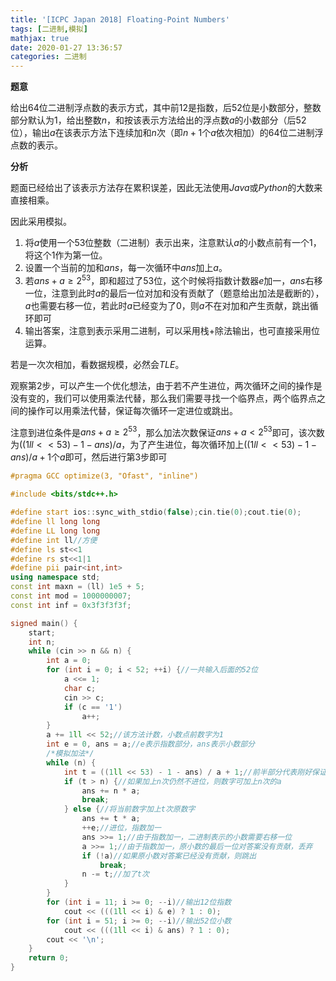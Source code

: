 ```yaml
---
title: '[ICPC Japan 2018] Floating-Point Numbers'
tags: [二进制,模拟]
mathjax: true
date: 2020-01-27 13:36:57
categories: 二进制
---
```


**题意**

给出$64$位二进制浮点数的表示方式，其中前$12$是指数，后$52$位是小数部分，整数部分默认为$1$，给出整数$n$，和按该表示方法给出的浮点数$a$的小数部分（后$52$位），输出$a$在该表示方法下连续加和$n$次（即$n+1$个$a$依次相加）的$64$位二进制浮点数的表示。

<!-- more -->

**分析**

题面已经给出了该表示方法存在累积误差，因此无法使用$Java$或$Python$的大数来直接相乘。

因此采用模拟。

1. 将$a$使用一个$53$位整数（二进制）表示出来，注意默认$a$的小数点前有一个$1$，将这个$1$作为第一位。
2. 设置一个当前的加和$ans$，每一次循环中$ans$加上$a$。
3. 若$ans+a\geq 2^{53}$，即和超过了$53$位，这个时候将指数计数器$e$加一，$ans$右移一位，注意到此时$a$的最后一位对加和没有贡献了（题意给出加法是截断的），$a$也需要右移一位，若此时$a$已经变为了$0$，则$a$不在对加和产生贡献，跳出循环即可
4. 输出答案，注意到表示采用二进制，可以采用栈$+$除法输出，也可直接采用位运算。

若是一次次相加，看数据规模，必然会$TLE$。

观察第$2$步，可以产生一个优化想法，由于若不产生进位，两次循环之间的操作是没有变的，我们可以使用乘法代替，那么我们需要寻找一个临界点，两个临界点之间的操作可以用乘法代替，保证每次循环一定进位或跳出。

注意到进位条件是$ans+a\geq 2^{53}$，那么加法次数保证$ans+a<2^{53}$即可，该次数为$((1ll << 53) - 1 - ans) / a$，为了产生进位，每次循环加上$((1ll << 53) - 1 - ans) / a+1$个$a$即可，然后进行第$3$步即可

```cpp
#pragma GCC optimize(3, "Ofast", "inline")

#include <bits/stdc++.h>

#define start ios::sync_with_stdio(false);cin.tie(0);cout.tie(0);
#define ll long long
#define LL long long
#define int ll//方便
#define ls st<<1
#define rs st<<1|1
#define pii pair<int,int>
using namespace std;
const int maxn = (ll) 1e5 + 5;
const int mod = 1000000007;
const int inf = 0x3f3f3f3f;

signed main() {
    start;
    int n;
    while (cin >> n && n) {
        int a = 0;
        for (int i = 0; i < 52; ++i) {//一共输入后面的52位
            a <<= 1;
            char c;
            cin >> c;
            if (c == '1')
                a++;
        }
        a += 1ll << 52;//该方法计数，小数点前数字为1
        int e = 0, ans = a;//e表示指数部分，ans表示小数部分
        /*模拟加法*/
        while (n) {
            int t = ((1ll << 53) - 1 - ans) / a + 1;//前半部分代表刚好保证不进位需要加多少次，加1表示刚好进位需要加多少次
            if (t > n) {//如果加上n次仍然不进位，则数字可加上n次的a
                ans += n * a;
                break;
            } else {//将当前数字加上t次原数字
                ans += t * a;
                ++e;//进位，指数加一
                ans >>= 1;//由于指数加一，二进制表示的小数需要右移一位
                a >>= 1;//由于指数加一，原小数的最后一位对答案没有贡献，丢弃
                if (!a)//如果原小数对答案已经没有贡献，则跳出
                    break;
                n -= t;//加了t次
            }
        }
        for (int i = 11; i >= 0; --i)//输出12位指数
            cout << (((1ll << i) & e) ? 1 : 0);
        for (int i = 51; i >= 0; --i)//输出52位小数
            cout << (((1ll << i) & ans) ? 1 : 0);
        cout << '\n';
    }
    return 0;
}
```

